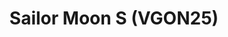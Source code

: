---
title: "Sailor Moon S (VGON25)"
permalink: /events/vgon25/sms
game: "SMS"
game_name: "Sailor Moon S"
event: "Vortex Gallery Online 2025"
layout: vgon25/game
---